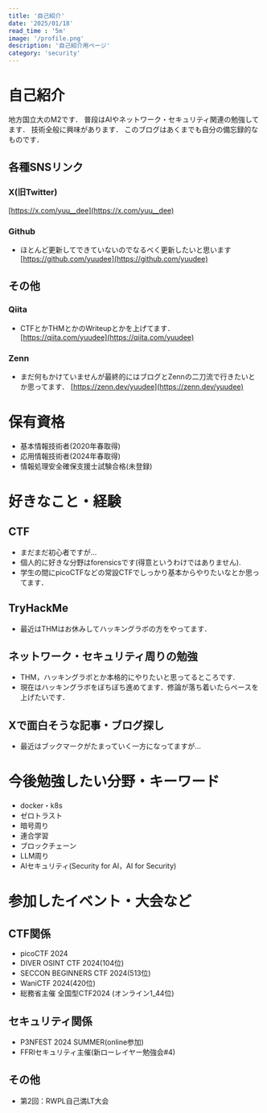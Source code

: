 ```yaml
---
title: '自己紹介'
date: '2025/01/18'
read_time : '5m'
image: '/profile.png'
description: '自己紹介用ページ'
category: 'security'
---
```


# 自己紹介
地方国立大のM2です．
普段はAIやネットワーク・セキュリティ関連の勉強してます．
技術全般に興味があります．
このブログはあくまでも自分の備忘録的なものです．

## 各種SNSリンク
### X(旧Twitter)
[https://x.com/yuu__dee](https://x.com/yuu__dee)
### Github
- ほとんど更新してできていないのでなるべく更新したいと思います
[https://github.com/yuudee](https://github.com/yuudee)


## その他
### Qiita
- CTFとかTHMとかのWriteupとかを上げてます．
[https://qiita.com/yuudee](https://qiita.com/yuudee)

### Zenn
- まだ何もかけていませんが最終的にはブログとZennの二刀流で行きたいとか思ってます．
[https://zenn.dev/yuudee](https://zenn.dev/yuudee)

# 保有資格
- 基本情報技術者(2020年春取得)
- 応用情報技術者(2024年春取得)
- 情報処理安全確保支援士試験合格(未登録)

# 好きなこと・経験
## CTF
- まだまだ初心者ですが…
- 個人的に好きな分野はforensicsです(得意というわけではありません).
- 学生の間にpicoCTFなどの常設CTFでしっかり基本からやりたいなとか思ってます．

## TryHackMe
- 最近はTHMはお休みしてハッキングラボの方をやってます．

## ネットワーク・セキュリティ周りの勉強
- THM，ハッキングラボとか本格的にやりたいと思ってるところです.
- 現在はハッキングラボをぼちぼち進めてます．修論が落ち着いたらペースを上げたいです．

## Xで面白そうな記事・ブログ探し
- 最近はブックマークがたまっていく一方になってますが…


# 今後勉強したい分野・キーワード
- docker・k8s
- ゼロトラスト
- 暗号周り
- 連合学習
- ブロックチェーン
- LLM周り
- AIセキュリティ(Security for AI，AI for Security)

# 参加したイベント・大会など

## CTF関係
- picoCTF 2024
- DIVER OSINT CTF 2024(104位)
- SECCON BEGINNERS CTF 2024(513位)
- WaniCTF 2024(420位)
- 総務省主催 全国型CTF2024 (オンライン1_44位)

## セキュリティ関係
- P3NFEST 2024 SUMMER(online参加)
- FFRIセキュリティ主催(新ローレイヤー勉強会#4)

## その他
- 第2回：RWPL自己満LT大会